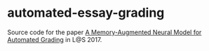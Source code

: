 # automated-essay-grading
Source code for the paper [A Memory-Augmented Neural Model for Automated Grading](http://dl.acm.org/citation.cfm?doid=3051457.3053982) in L@S 2017.
